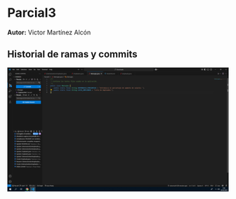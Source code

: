 # Parcial3
**Autor:** Victor Martínez Alcón
## Historial de ramas y commits

![Historial de ramas y commits](captura.png)
